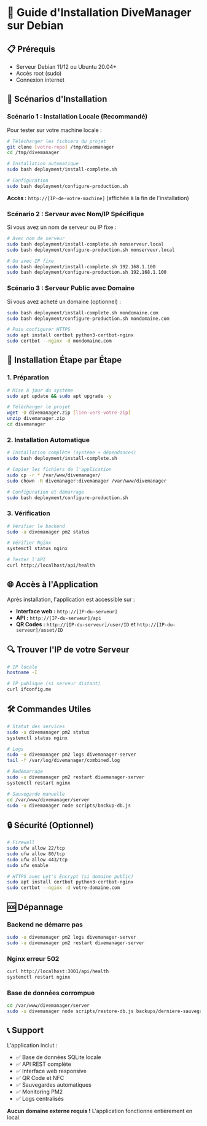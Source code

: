 # 🚀 Guide d'Installation DiveManager sur Debian

## 📋 Prérequis
- Serveur Debian 11/12 ou Ubuntu 20.04+
- Accès root (sudo)
- Connexion internet

## 🎯 Scénarios d'Installation

### **Scénario 1 : Installation Locale (Recommandé)**
Pour tester sur votre machine locale :

```bash
# Télécharger les fichiers du projet
git clone [votre-repo] /tmp/divemanager
cd /tmp/divemanager

# Installation automatique
sudo bash deployment/install-complete.sh

# Configuration
sudo bash deployment/configure-production.sh
```

**Accès :** `http://[IP-de-votre-machine]` (affichée à la fin de l'installation)

### **Scénario 2 : Serveur avec Nom/IP Spécifique**
Si vous avez un nom de serveur ou IP fixe :

```bash
# Avec nom de serveur
sudo bash deployment/install-complete.sh monserveur.local
sudo bash deployment/configure-production.sh monserveur.local

# Ou avec IP fixe
sudo bash deployment/install-complete.sh 192.168.1.100
sudo bash deployment/configure-production.sh 192.168.1.100
```

### **Scénario 3 : Serveur Public avec Domaine**
Si vous avez acheté un domaine (optionnel) :

```bash
sudo bash deployment/install-complete.sh mondomaine.com
sudo bash deployment/configure-production.sh mondomaine.com

# Puis configurer HTTPS
sudo apt install certbot python3-certbot-nginx
sudo certbot --nginx -d mondomaine.com
```

## 🔧 Installation Étape par Étape

### 1. Préparation
```bash
# Mise à jour du système
sudo apt update && sudo apt upgrade -y

# Télécharger le projet
wget -O divemanager.zip [lien-vers-votre-zip]
unzip divemanager.zip
cd divemanager
```

### 2. Installation Automatique
```bash
# Installation complète (système + dépendances)
sudo bash deployment/install-complete.sh

# Copier les fichiers de l'application
sudo cp -r * /var/www/divemanager/
sudo chown -R divemanager:divemanager /var/www/divemanager

# Configuration et démarrage
sudo bash deployment/configure-production.sh
```

### 3. Vérification
```bash
# Vérifier le backend
sudo -u divemanager pm2 status

# Vérifier Nginx
systemctl status nginx

# Tester l'API
curl http://localhost/api/health
```

## 🌐 Accès à l'Application

Après installation, l'application est accessible sur :
- **Interface web :** `http://[IP-du-serveur]`
- **API :** `http://[IP-du-serveur]/api`
- **QR Codes :** `http://[IP-du-serveur]/user/ID` et `http://[IP-du-serveur]/asset/ID`

## 🔍 Trouver l'IP de votre Serveur

```bash
# IP locale
hostname -I

# IP publique (si serveur distant)
curl ifconfig.me
```

## 🛠️ Commandes Utiles

```bash
# Statut des services
sudo -u divemanager pm2 status
systemctl status nginx

# Logs
sudo -u divemanager pm2 logs divemanager-server
tail -f /var/log/divemanager/combined.log

# Redémarrage
sudo -u divemanager pm2 restart divemanager-server
systemctl restart nginx

# Sauvegarde manuelle
cd /var/www/divemanager/server
sudo -u divemanager node scripts/backup-db.js
```

## 🔒 Sécurité (Optionnel)

```bash
# Firewall
sudo ufw allow 22/tcp
sudo ufw allow 80/tcp
sudo ufw allow 443/tcp
sudo ufw enable

# HTTPS avec Let's Encrypt (si domaine public)
sudo apt install certbot python3-certbot-nginx
sudo certbot --nginx -d votre-domaine.com
```

## 🆘 Dépannage

### Backend ne démarre pas
```bash
sudo -u divemanager pm2 logs divemanager-server
sudo -u divemanager pm2 restart divemanager-server
```

### Nginx erreur 502
```bash
curl http://localhost:3001/api/health
systemctl restart nginx
```

### Base de données corrompue
```bash
cd /var/www/divemanager/server
sudo -u divemanager node scripts/restore-db.js backups/derniere-sauvegarde.db
```

## 📞 Support

L'application inclut :
- ✅ Base de données SQLite locale
- ✅ API REST complète
- ✅ Interface web responsive
- ✅ QR Code et NFC
- ✅ Sauvegardes automatiques
- ✅ Monitoring PM2
- ✅ Logs centralisés

**Aucun domaine externe requis !** L'application fonctionne entièrement en local.